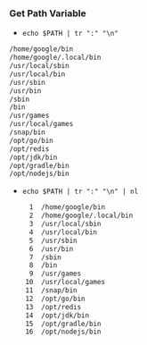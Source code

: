 ### Get Path Variable
* ``` echo $PATH | tr ":" "\n" ```
```sh
/home/google/bin
/home/google/.local/bin
/usr/local/sbin
/usr/local/bin
/usr/sbin
/usr/bin
/sbin
/bin
/usr/games
/usr/local/games
/snap/bin
/opt/go/bin
/opt/redis
/opt/jdk/bin
/opt/gradle/bin
/opt/nodejs/bin
```
* ``` echo $PATH | tr ":" "\n" | nl ```
```sh
     1	/home/google/bin
     2	/home/google/.local/bin
     3	/usr/local/sbin
     4	/usr/local/bin
     5	/usr/sbin
     6	/usr/bin
     7	/sbin
     8	/bin
     9	/usr/games
    10	/usr/local/games
    11	/snap/bin
    12	/opt/go/bin
    13	/opt/redis
    14	/opt/jdk/bin
    15	/opt/gradle/bin
    16	/opt/nodejs/bin
```
